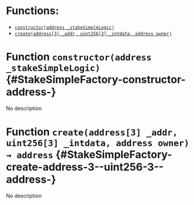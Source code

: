 

# Functions:
- [`constructor(address _stakeSimpleLogic)`](#StakeSimpleFactory-constructor-address-)
- [`create(address[3] _addr, uint256[3] _intdata, address owner)`](#StakeSimpleFactory-create-address-3--uint256-3--address-)


# Function `constructor(address _stakeSimpleLogic)` {#StakeSimpleFactory-constructor-address-}
No description
# Function `create(address[3] _addr, uint256[3] _intdata, address owner) → address` {#StakeSimpleFactory-create-address-3--uint256-3--address-}
No description

